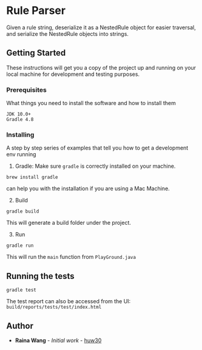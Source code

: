 # Rule Parser

Given a rule string, deserialize it as a NestedRule object for easier traversal, and serialize the NestedRule objects into strings.

## Getting Started

These instructions will get you a copy of the project up and running on your local machine for development and testing purposes.

### Prerequisites

What things you need to install the software and how to install them

```
JDK 10.0+
Gradle 4.8
```

### Installing

A step by step series of examples that tell you how to get a development env running

1. Gradle: Make sure `gradle` is correctly installed on your machine.

```
brew install gradle
```

can help you with the installation if you are using a Mac Machine.

2. Build

```
gradle build
```

This will generate a build folder under the project.

3. Run

```
gradle run
```

This will run the `main` function from `PlayGround.java`

## Running the tests

```
gradle test
```

The test report can also be accessed from the UI:
`build/reports/tests/test/index.html`


## Author

* **Raina Wang** - *Initial work* - [huw30](https://github.com/huw30)